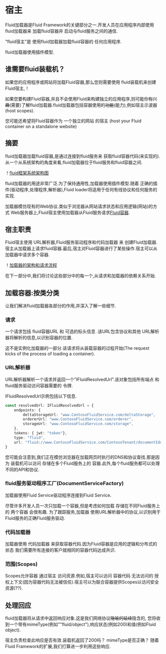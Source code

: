 # 宿主
Fluid加载器是Fluid Framework的关键部分之一.开发人员在应用程序内部使用fluid加载器来 
加载fluid容器并 启动与fluid服务之间的通信.

"fluid宿主"是 使用fluid加载器加载fluid容器的 任何应用程序.

fluid加载器使用插件模型.


## 谁需要fluid装载机？

如果您的应用程序或网站将加载Fluid容器,那么您则需要使用
fluid装载机来创建Fluid宿主,！

如果您要构建Fluid容器,并且不会使用Fluid来构建独立的应用程序,则可能你~~有兴趣~~(需要)了解fluid加载器.fluid加载器包括容器使用的~~功能~~(能力),例如宿主示波器(host scopes).

您可能还希望将Fluid容器作为 一个独立的网站 的宿主
(host your Fluid container on a standalone website)


## 摘要

fluid加载器加载fluid容器,是通过连接到fluid服务来 获取fluid容器代码(来实现的).从一个从系统架构的角度来看,fluid加载器位于fluid服务和fluid容器之间.

！[fluid框架系统架构图](https://fluidframework.com/docs/concepts/images/architecture.png)

fluid加载器的用途非常广泛.为了保持通用性,加载器使用插件模型.随着
正确的插件(驱动程序,处理程序,解析器),Fluid loader将适用于任何有线协议和任何服务的实现.

加载器模仿现有的Web协议.类似于浏览器从网站请求状态和应用逻辑(网站)的方式
Web服务器上,Fluid宿主使用加载器从Fluid服务请求[Fluid容器](./containers-runtime.md).

## 宿主职责

Fluid宿主使用
URL解析器,Fluid服务驱动程序和代码加载器 来 创建Fluid加载器.宿主从加载器上请求fluid容器.最后,宿主对Fluid容器进行了某些操作.宿主可以从加载器中请求多个容器.

！[加载器的架构和请求流程](images/load-flow.png)

在下一部分中,我们将讨论这些部分中的每一个,从请求和加载器的依赖关系开始.

## 加载容器:按类分类

让我们解决fluid加载器各部分的作用,并深入了解一些细节.

### 请求

一个请求包括 fluid容器URL 和 可选的标头信息 .该URL包含协议和其他
URL解析器将解析的信息,以识别容器的位置.

这不是实例化加载器的一部分.该请求将从装载容器的过程开始(The request kicks of the process of loading a container).

### URL解析器

URL解析器解析一个请求并返回一个"IFluidResolvedUrl".该对象包括所有端点 和 fluid服务驱动访问容器需要的 令牌.

IFluidResolvedUrl示例包括以下信息.

```ts
const resolvedUrl: IFluidResolvedUrl = {
    endpoints: {
        deltaStorageUrl: "www.ContosoFluidService.com/deltaStorage",
        ordererUrl: "www.ContosoFluidService.com/orderer",
        storageUrl: "www.ContosoFluidService.com/storage",
    },
    tokens: { jwt: "token"},
    type: "fluid",
    url: "fluid://www.ContosoFluidService.com/ContosoTenant/documentIdentifier",
}
```

您可能会注意到,我们正在模仿浏览器在加载网页时执行的DNS和协议查找.那是因为
装载机可以访问 存储在多个Fluid服务上的 容器.此外,每个fluid服务都可以处理 不同的API和协议.

### fluid服务驱动程序工厂(DocumentServiceFactory)

加载器使用Fluid Service驱动程序连接到Fluid Service.

尽管许多开发人员一次只加载一个容器,但是考虑如何加载 存储在不同Fluid服务上 的 两个容器 会很有趣. 为了跟踪服务,加载器 使用URL解析器中的协议,以识别用于Fluid服务的正确Fluid服务驱动.

### 代码加载器

加载器使用 代码加载器 来获取容器代码.因为Fluid容器是应用的逻辑和分布式的状态
我们需要所有连接的客户就相同的容器代码达成共识.

### 范围(Scopes)

Scopes允许容器 通过宿主 访问资源.例如,宿主可以访问 容器代码 无法访问的 授权上下文(因为容器代码无法被信任).宿主可以为联合容器提供Scopes以访问安全资源(??).

## 处理回应

fluid加载器将从请求中返回响应对象.这是我们网络协议~~隐喻的延续~~隐含的,
您将收到一个带有mimeType(例如""fluid/object"),响应状态(例如200)和值(例如Fluid object).

宿主负责检查此响应是否有效.装载机返回了200吗？ mimeType是否正确？
随着Fluid Framework的扩展,我们打算进一步利用这些响应.